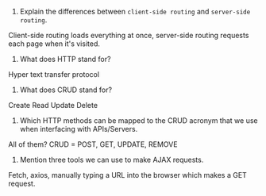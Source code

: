 1.  Explain the differences between `client-side routing` and `server-side routing`.

Client-side routing loads everything at once, server-side routing requests each page when it's visited.

1.  What does HTTP stand for?

Hyper text transfer protocol

1.  What does CRUD stand for?

Create Read Update Delete

1.  Which HTTP methods can be mapped to the CRUD acronym that we use when interfacing with APIs/Servers.

All of them? CRUD = POST, GET, UPDATE, REMOVE

1.  Mention three tools we can use to make AJAX requests.

Fetch, axios, manually typing a URL into the browser which makes a GET request.
